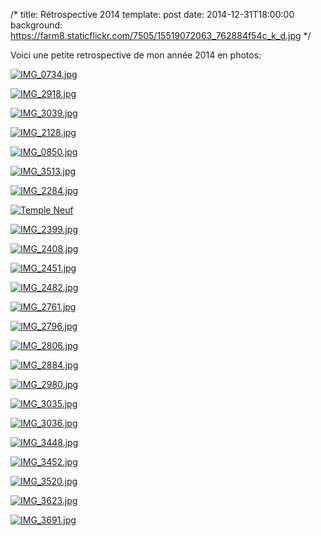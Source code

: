 /*
 title: Rétrospective 2014
 template: post
 date: 2014-12-31T18:00:00
 background: https://farm8.staticflickr.com/7505/15519072063_762884f54c_k_d.jpg
*/

Voici une petite retrospective de mon année 2014 en photos:

[![IMG_0734.jpg][flickr-image-15519072063]][flickr-page-15519072063]

[![IMG_2918.jpg][flickr-image-16136901381]][flickr-page-16136901381]

[![IMG_3039.jpg][flickr-image-15516471344]][flickr-page-15516471344]

[![IMG_2128.jpg][flickr-image-16136909131]][flickr-page-16136909131]

[![IMG_0850.jpg][flickr-image-16138830285]][flickr-page-16138830285]

[![IMG_3513.jpg][flickr-image-16138833055]][flickr-page-16138833055]

[![IMG_2284.jpg][flickr-image-16138837465]][flickr-page-16138837465]

[![Temple Neuf][flickr-image-15951524510]][flickr-page-15951524510]

[![IMG_2399.jpg][flickr-image-16138846275]][flickr-page-16138846275]

[![IMG_2408.jpg][flickr-image-16138850015]][flickr-page-16138850015]

[![IMG_2451.jpg][flickr-image-15952756819]][flickr-page-15952756819]

[![IMG_2482.jpg][flickr-image-15951395538]][flickr-page-15951395538]

[![IMG_2761.jpg][flickr-image-16138095492]][flickr-page-16138095492]

[![IMG_2796.jpg][flickr-image-15951403758]][flickr-page-15951403758]

[![IMG_2806.jpg][flickr-image-16136953061]][flickr-page-16136953061]

[![IMG_2884.jpg][flickr-image-15953099197]][flickr-page-15953099197]

[![IMG_2980.jpg][flickr-image-15516531044]][flickr-page-15516531044]

[![IMG_3035.jpg][flickr-image-16138118802]][flickr-page-16138118802]

[![IMG_3036.jpg][flickr-image-15951423758]][flickr-page-15951423758]

[![IMG_3448.jpg][flickr-image-16138125122]][flickr-page-16138125122]

[![IMG_3452.jpg][flickr-image-15952796069]][flickr-page-15952796069]

[![IMG_3520.jpg][flickr-image-16136978111]][flickr-page-16136978111]

[![IMG_3623.jpg][flickr-image-15519162343]][flickr-page-15519162343]

[![IMG_3691.jpg][flickr-image-16113107196]][flickr-page-16113107196]



[flickr-image-15519072063]: https://farm8.staticflickr.com/7505/15519072063_e3d23d9d39_c.jpg
[flickr-page-15519072063]: https://www.flickr.com/photos/11523765@N00/15519072063/
[flickr-image-16136901381]: https://farm8.staticflickr.com/7517/16136901381_8b9c347cc7_c.jpg
[flickr-page-16136901381]: https://www.flickr.com/photos/11523765@N00/16136901381/
[flickr-image-15516471344]: https://farm9.staticflickr.com/8623/15516471344_16680bbbc0_c.jpg
[flickr-page-15516471344]: https://www.flickr.com/photos/11523765@N00/15516471344/
[flickr-image-16136909131]: https://farm9.staticflickr.com/8599/16136909131_5f94b1b7d0_c.jpg
[flickr-page-16136909131]: https://www.flickr.com/photos/11523765@N00/16136909131/
[flickr-image-16138830285]: https://farm9.staticflickr.com/8649/16138830285_7bea18c05a_c.jpg
[flickr-page-16138830285]: https://www.flickr.com/photos/11523765@N00/16138830285/
[flickr-image-16138833055]: https://farm8.staticflickr.com/7527/16138833055_27dbef3239_c.jpg
[flickr-page-16138833055]: https://www.flickr.com/photos/11523765@N00/16138833055/
[flickr-image-16138837465]: https://farm8.staticflickr.com/7496/16138837465_af5f247aed_c.jpg
[flickr-page-16138837465]: https://www.flickr.com/photos/11523765@N00/16138837465/
[flickr-image-15951524510]: https://farm8.staticflickr.com/7496/15951524510_a1ecd70ded_c.jpg
[flickr-page-15951524510]: https://www.flickr.com/photos/11523765@N00/15951524510/
[flickr-image-16138846275]: https://farm9.staticflickr.com/8622/16138846275_175fc6e136_c.jpg
[flickr-page-16138846275]: https://www.flickr.com/photos/11523765@N00/16138846275/
[flickr-image-16138850015]: https://farm9.staticflickr.com/8575/16138850015_b8c9aa1e59_c.jpg
[flickr-page-16138850015]: https://www.flickr.com/photos/11523765@N00/16138850015/
[flickr-image-15952756819]: https://farm8.staticflickr.com/7464/15952756819_e9cace3184_c.jpg
[flickr-page-15952756819]: https://www.flickr.com/photos/11523765@N00/15952756819/
[flickr-image-15951395538]: https://farm8.staticflickr.com/7476/15951395538_d391e55610_c.jpg
[flickr-page-15951395538]: https://www.flickr.com/photos/11523765@N00/15951395538/
[flickr-image-16138095492]: https://farm9.staticflickr.com/8619/16138095492_f3c6bd0357_c.jpg
[flickr-page-16138095492]: https://www.flickr.com/photos/11523765@N00/16138095492/
[flickr-image-15951403758]: https://farm8.staticflickr.com/7576/15951403758_089a67d1e4_c.jpg
[flickr-page-15951403758]: https://www.flickr.com/photos/11523765@N00/15951403758/
[flickr-image-16136953061]: https://farm8.staticflickr.com/7462/16136953061_340de0a936_c.jpg
[flickr-page-16136953061]: https://www.flickr.com/photos/11523765@N00/16136953061/
[flickr-image-15953099197]: https://farm8.staticflickr.com/7522/15953099197_2ed943c2d3_c.jpg
[flickr-page-15953099197]: https://www.flickr.com/photos/11523765@N00/15953099197/
[flickr-image-15516531044]: https://farm8.staticflickr.com/7571/15516531044_f296a2cb6b_c.jpg
[flickr-page-15516531044]: https://www.flickr.com/photos/11523765@N00/15516531044/
[flickr-image-16138118802]: https://farm9.staticflickr.com/8582/16138118802_9c686fe6f1_c.jpg
[flickr-page-16138118802]: https://www.flickr.com/photos/11523765@N00/16138118802/
[flickr-image-15951423758]: https://farm8.staticflickr.com/7507/15951423758_2526520dc9_c.jpg
[flickr-page-15951423758]: https://www.flickr.com/photos/11523765@N00/15951423758/
[flickr-image-16138125122]: https://farm8.staticflickr.com/7558/16138125122_af48e3cc96_c.jpg
[flickr-page-16138125122]: https://www.flickr.com/photos/11523765@N00/16138125122/
[flickr-image-15952796069]: https://farm8.staticflickr.com/7519/15952796069_ef53472b90_c.jpg
[flickr-page-15952796069]: https://www.flickr.com/photos/11523765@N00/15952796069/
[flickr-image-16136978111]: https://farm8.staticflickr.com/7533/16136978111_414593608a_c.jpg
[flickr-page-16136978111]: https://www.flickr.com/photos/11523765@N00/16136978111/
[flickr-image-15519162343]: https://farm9.staticflickr.com/8664/15519162343_54d3f30f0f_c.jpg
[flickr-page-15519162343]: https://www.flickr.com/photos/11523765@N00/15519162343/
[flickr-image-16113107196]: https://farm8.staticflickr.com/7518/16113107196_746826d109_c.jpg
[flickr-page-16113107196]: https://www.flickr.com/photos/11523765@N00/16113107196/
